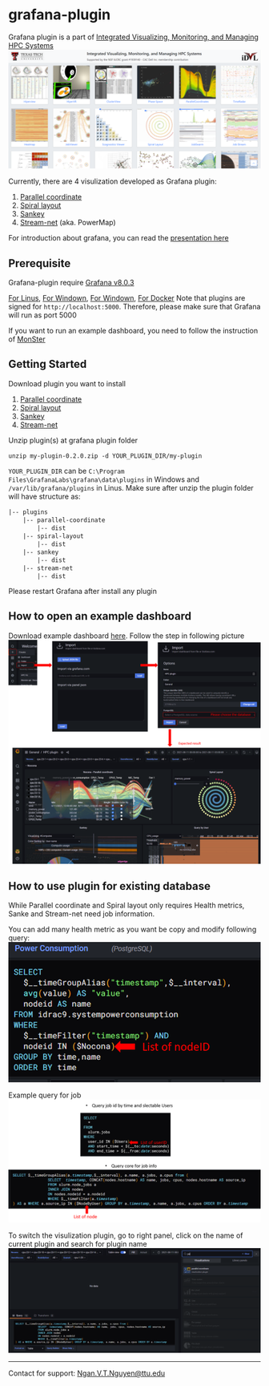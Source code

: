 # grafana-plugin #

Grafana plugin is a part of [Integrated Visualizing, Monitoring, and Managing HPC Systems](https://idatavisualizationlab.github.io/HPCC/)
![HPCC snapshot](./thumbnail/HPCC-webapp.PNG)

Currently, there are 4 visulization developed as Grafana plugin:
1. [Parallel coordinate](./parallel-coordinate/dist)
2. [Spiral layout](./spiral-layou/dist)
3. [Sankey](./sankey/dist)
4. [Stream-net](./stream-net/dist) (aka. PowerMap)

For introduction about grafana, you can read the [presentation here](https://texastechuniversity-my.sharepoint.com/:p:/g/personal/ngan_v_t_nguyen_ttu_edu/ER3kYNivM4dEtqJCi7UTyfwBbP71Q8XAl89tSkEFzSUCsw?e=fOMuhL)

## Prerequisite ## 
Grafana-plugin require [Grafana v8.0.3](https://grafana.com/grafana/download/8.0.3)

[For Linus](https://grafana.com/grafana/download/8.0.3?platform=linux), [For Windown](https://grafana.com/grafana/download/8.0.3?platform=windows), [For Windown](https://grafana.com/grafana/download/8.0.3?platform=mac), [For Docker](https://grafana.com/grafana/download/8.0.3?platform=docker)
Note that plugins are signed for `http://localhost:5000`. Therefore, please make sure that Grafana will run as port 5000

If you want to run an example dashboard, you need to follow the instruction of [MonSter](https://github.com/nsfcac/MonSter)

## Getting Started ##
Download plugin you want to install 
1. [Parallel coordinate](./parallel-coordinate.zip)
2. [Spiral layout](./spiral-layout.zip)
3. [Sankey](./sankey.zip)
4. [Stream-net](./stream-net.zip)

Unzip plugin(s) at grafana plugin folder

```
unzip my-plugin-0.2.0.zip -d YOUR_PLUGIN_DIR/my-plugin
```

`YOUR_PLUGIN_DIR` can be `C:\Program Files\GrafanaLabs\grafana\data\plugins` in Windows and `/var/lib/grafana/plugins` in Linus. Make sure after unzip the plugin folder will have structure as:
```
|-- plugins
    |-- parallel-coordinate
        |-- dist
    |-- spiral-layout
        |-- dist
    |-- sankey
        |-- dist
    |-- stream-net
        |-- dist        
```

Please restart Grafana after install any plugin

## How to open an example dashboard  ##

Download example dashboard [here](./dashboard/HPC%20Viz-1637011356411.json). Follow the step in following picture
![Dashboard import steps](./thumbnail/dashboard.png)

## How to use plugin for existing database ##
While Parallel coordinate and Spiral layout only requires Health metrics, Sanke and Stream-net need job information.

You can add many health metric as you want be copy and modify following query:
![Health metrics query](./thumbnail/healthmetric.png)

Example query for job
![job query](./thumbnail/jobinfo.png)

To switch the visulization plugin, go to right panel, click on the name of current plugin and search for plugin name
![pluginlocation](./thumbnail/pluginlocation.PNG)

---
Contact for support: Ngan.V.T.Nguyen@ttu.edu
